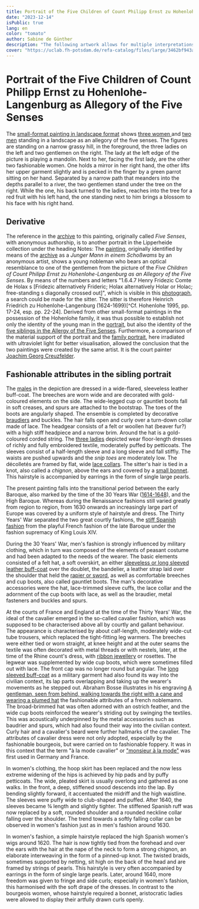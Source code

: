 ```yaml
---
title: Portrait of the Five Children of Count Philipp Ernst zu Hohenlohe-Langenburg
date: "2023-12-14"
isPublic: true
lang: en
color: "tomato"
author: Sabine de Günther
description: "The following artwork allows for multiple interpretations and perspectives: At first sight it depicts three fashionable young ladies and two gentlemen in an idyllic landscape in a temperate zone. Each of the people portrayed has an attribute attached to it, such as a bird or a mirror. These signs refer to the five human senses – taste, smell, sight, hearing and touch – one of the most varied and appealing themes in European painting. At the same time the artwork is also a family portrait of five siblings of a family from the northeast of Baden-Württemberg, formerly the principality of the House of Hohenlohe. Furthermore it depicts the fashion of the time of the 30 years war in Germany."
cover: "https://uclab.fh-potsdam.de/refa-catalog/files/large/3462bf943aaa761056dba91c89a90652c4833aaf.jpg"
---
```


# Portrait of the Five Children of Count Philipp Ernst zu Hohenlohe-Langenburg as Allegory of the Five Senses
The [small-format painting in landscape format](item/159) shows [three women ](media/45744) and [two men](media/1628) standing in a landscape as an allegory of the five senses. The figures are standing on a narrow grassy hill, in the foreground, the three ladies on the left and two gentlemen on the right. The lady at the left edge of the picture is playing a mandolin. Next to her, facing the first lady, are the other two fashionable women. One holds a mirror in her right hand, the other lifts her upper garment slightly and is pecked in the finger by a green parrot sitting on her hand. Separated by a narrow path that meanders into the depths parallel to a river, the two gentlemen stand under the tree on the right. While the one, his back turned to the ladies, reaches into the tree for a red fruit with his left hand, the one standing next to him brings a blossom to his face with his right hand.

## Derivative
The reference in the [archive](media/1602) to this painting, originally called *Five Senses*, with anonymous authorship, is to another portrait in the Lipperheide collection under the heading Notes: The [painting](item/607), originally identified by means of the [archive](media/3777) as a *Junger Mann in einem Schoßwams* by an anonymous artist, shows a young nobleman who bears an optical resemblance to one of the gentlemen from the picture of the *Five Children of Count Philipp Ernst zu Hohenlohe-Langenburg as an Allegory of the Five Senses*. By means of the numbers and letters "1.6.4.7 Henry Fridezic Comte de Holax s [Fridezic alternatively Frideric; Holax alternatively Holar or Holac; free-standing s diagonally crossed out]", which is visible in this [photograph](media/3776), a search could be made for the sitter. The sitter is therefore Heinrich Friedrich zu Hohenlohe-Langenburg (1624-1699)[^Cf. Hohenlohe 1995, pp. 17-24, esp. pp. 22-24]. Derived from other small-format paintings in the possession of the Hohenlohe family, it was thus possible to establish not only the identity of the young man in the [portrait](item/607), but also the identity of the [five siblings in the Allergy of the Five Senses](item/159). Furthermore, a comparison of the material support of the portrait and the [family portrait](media/1560), here irradiated with ultraviolet light for better visualisation, allowed the conclusion that the two paintings were created by the same artist. It is the court painter [Joachim Georg Creuzfelder](item/9350).

## Fashionable attributes in the sibling portrait
The [males](media/1628) in the depiction are dressed in a wide-flared, sleeveless leather buff-coat. The breeches are worn wide and are decorated with gold-coloured elements on the side. The wide-legged cup or gauntlet boots fall in soft creases, and spurs are attached to the bootstrap. The toes of the boots are angularly shaped. The ensemble is completed by decorative [braudiers](item/10426) and buckles. The hair falls open and curly over a turn-down collar made of lace. The headgear consists of a felt or woollen hat (beaver fur?) with a high stiff headpiece and a narrow brim. Around the hat is a gold-coloured corded string. 
The [three ladies](media/45744) depicted wear floor-length dresses of richly and fully embroidered textile, moderately puffed by petticoats. The sleeves consist of a half-length sleeve and a long sleeve and fall stiffly. The waists are pushed upwards and the *snip toes* are moderately low. The décolletés are framed by flat, wide [lace collars](item/10427). The sitter's hair is tied in a knot, also called a *chignon*, above the ears and covered by a [small bonnet](item/10421). This hairstyle is accompanied by earrings in the form of single large pearls.

The present painting falls into the transitional period between the early Baroque, also marked by the time of the 30 Years War ([1614-1648](set/48310)), and the High Baroque. Whereas during the Renaissance fashions still varied greatly from region to region, from 1630 onwards an increasingly large part of Europe was covered by a uniform style of hairstyle and dress. The Thirty Years' War separated the two great courtly fashions, the [stiff Spanish fashion](set/48311) from the playful French fashion of the late Baroque under the fashion supremacy of King Louis XIV.

During the 30 Years' War, men's fashion is strongly influenced by military clothing, which in turn was composed of the elements of peasant costume and had been adapted to the needs of the wearer. The basic elements consisted of a felt hat, a soft overskirt, an either [sleeveless or long sleeved leather buff-coat](set/45248) over the doublet, the bandelier, a leather strap laid over the shoulder that held the [rapier or sword](item/10290), as well as comfortable breeches and cup boots, also called gauntlet boots. The man's decorative accessories were the hat, lace-trimmed sleeve cuffs, the lace collar and the adornment of the cup boots with lace, as well as the braudier, metal fasteners and buckles and spurs.

At the courts of France and England at the time of the Thirty Years' War, the ideal of the cavalier emerged in the so-called cavalier fashion, which was supposed to be characterised above all by courtly and gallant behaviour. The appearance is characterised by about calf-length, moderately wide-cut tube trousers, which replaced the tight-fitting leg warmers. The breeches were either tied or worn straight, at knee height and at the outer seams the textile was often decorated with metal threads or with nestels, later, at the time of the Rhine count's dress, with [ribbon jewellery](item/353) or rosettes. The legwear was supplemented by wide cup boots, which were sometimes filled out with lace. The front cap was no longer round but angular. 
The [long sleeved buff-coat](set/45248) as a military garment had also found its way into the civilian context, its lap parts overlapping and taking up the wearer's movements as he stepped out. Abraham Bosse illustrates in his engraving [A gentleman, seen from behind, walking towards the right with a cane and wearing a plumed hat](item/25436) the fashionable attributes of a french noblemamn. The broad-brimmed hat was often adorned with an ostrich feather, and the wide cup boots reinforced the wearer's striding out by swinging the textiles. This was acoustically underpinned by the metal accessories such as baudrier and spurs, which had also found their way into the civilian context. Curly hair and a cavalier's beard were further hallmarks of the cavalier. The attributes of cavalier dress were not only adopted, especially by the fashionable bourgeois, but were carried on to fashionable foppery. It was in this context that the term "à la mode cavalier" or ["monsieur à la mode"](set/48313) was first used in Germany and France.

In women's clothing, the hoop skirt has been replaced and the now less extreme widening of the hips is achieved by hip pads and by puffy petticoats. The wide, pleated skirt is usually overlong and gathered as one walks. In the front, a deep, stiffened snood descends into the lap. By bending slightly forward, it accentuated the midriff and the high waistline. 
The sleeves were puffy wide to club-shaped and puffed. After 1640, the sleeves became ¾ length and slightly tighter. The stiffened Spanish ruff was now replaced by a soft, rounded shoulder and a rounded neckline collar falling over the shoulder. The trend towards a softly falling collar can be observed in women's fashion just as in men's fashion around 1630.

In women's fashion, a simple hairstyle replaced the high Spanish women's wigs around 1620. The hair is now tightly tied from the forehead and over the ears with the hair at the nape of the neck to form a strong chignon, an elaborate interweaving in the form of a pinned-up knot. The twisted braids, sometimes supported by netting, sit high on the back of the head and are framed by strings of pearls. This hairstyle is very often accompanied by earrings in the form of single large pearls. Later, around 1640, more freedom was given to fringe and side curls; especially in women's fashion, this harmonised with the soft drape of the dresses. In contrast to the bourgeois women, whose hairstyle required a bonnet, aristocratic ladies were allowed to display their artfully drawn curls openly.

